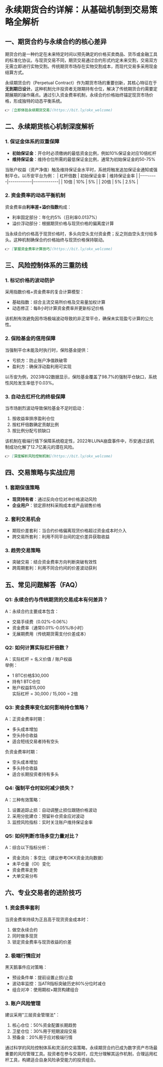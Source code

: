 # 永续期货合约详解：从基础机制到交易策略全解析

## 一、期货合约与永续合约的核心差异

期货合约是一种约定在未来特定时间以预先确定的价格买卖商品、货币或金融工具的标准化协议。与现货交易不同，期货交易通过合约形式约定未来交割，交易双方无需立即进行实物交割。传统期货市场存在实物交割成本，而现代交易多采用现金结算方式。

永续期货合约（Perpetual Contract）作为期货市场的重要创新，其核心特征在于**无到期日设计**。这种机制允许投资者无限期持有仓位，解决了传统期货合约需要定期展期的操作痛点。通过引入资金费率机制，永续合约价格始终锚定现货市场价格，形成独特的动态平衡系统。

```markdown
👉 [立即体验永续期货交易](https://bit.ly/okx_welcome)
```

## 二、永续期货核心机制深度解析

### 1. 保证金体系的双重保障
- **初始保证金**：开仓时必须缴纳的最低资金比例，例如10%保证金对应10倍杠杆
- **维持保证金**：维持仓位所需的最低保证金比例，通常为初始保证金的50-75%

当账户权益（资产净值）触及维持保证金水平时，系统将触发追加保证金通知或强制平仓。以币安平台为例：
| 杠杆倍数 | 初始保证金率 | 维持保证金率 |
|---------|------------|-------------|
| 10倍     | 10%        | 5%          |
| 20倍     | 5%         | 2.5%        |

### 2. 资金费率的动态平衡机制
资金费率由**利率差+溢价指数**构成：
- 利率固定部分：年化约5%（日利率0.0137%）
- 溢价浮动部分：根据期货价格与现货价格的偏离度计算

当永续合约价格高于现货价格时，多头向空头支付资金费；反之则由空头支付给多头。这种机制确保合约价格始终与现货价格保持联动。

```markdown
👉 [掌握资金费率计算技巧](https://bit.ly/okx_welcome)
```

## 三、风险控制体系的三重防线

### 1. 标记价格的波动防护
采用指数价格+资金费率的复合计算模型：
- 基础指数：综合主流交易所价格及交易量加权计算
- 动态修正：每8小时计算资金费率并更新标记价格

该机制有效避免因市场极端波动导致的非正常平仓，确保未实现盈亏计算的公允性。

### 2. 保险基金的信用保障
当强制平仓未能及时执行时，保险基金提供：
- 亏损方：防止账户净值跌破零
- 盈利方：确保浮动盈利用可实现

以币安为例，2023年Q2数据显示，保险基金覆盖了98.7%的强制平仓缺口，系统性风险发生率低于0.03%。

### 3. 自动去杠杆化的终极保障
当市场剧烈波动导致保险基金不足时启动：
1. 按收益率排序盈利仓位
2. 按杠杆倍数确定贡献比例
3. 按比例分配亏损缺口

该机制在极端行情下保障系统稳定性，2022年LUNA崩盘事件中，币安通过该机制成功化解了12.7亿美元的潜在风险。

```markdown
👉 [深度解析风险控制机制](https://bit.ly/okx_welcome)
```

## 四、交易策略与实战应用

### 1. 套期保值策略
- **现货持有者**：通过反向仓位对冲价格波动风险
- **企业用户**：锁定原材料采购成本或产品销售价格

### 2. 套利交易机会
- 期现价差套利：当合约价格偏离现货价格超过资金成本时介入
- 跨交易所套利：利用不同平台间的定价差异获取收益

### 3. 趋势交易策略
- 突破交易：结合资金费率方向判断突破有效性
- 跨周期套利：利用不同合约间的价差波动获利

## 五、常见问题解答（FAQ）

### Q1: 永续合约与传统期货的交易成本有何差异？
A：永续合约主要成本包含：
- 交易手续费（0.02%-0.06%）
- 资金费率（通常0.01%-0.05%/8小时）
- 无展期费用（传统期货需支付价差成本）

### Q2: 如何计算实际杠杆倍数？
A：实际杠杆 = 名义价值 / 账户权益  
举例：  
- 1 BTC价格$30,000  
- 持有1 BTC仓位  
- 账户权益$15,000  
实际杠杆 = 30,000 / 15,000 = 2倍  

### Q3: 资金费率变化如何影响持仓策略？
A：正资金费率时期：
- 多头成本增加
- 空头持仓收益
- 适合短线交易者持有空头

负资金费率时期：
- 空头成本增加
- 多头持仓收益
- 适合长期投资者持有多头

### Q4: 强制平仓时如何减少损失？
A：三种有效策略：
1. 设置追踪止损：自动调整止损位跟随价格波动
2. 采用分批建仓：预留补仓资金应对波动
3. 监控风险指标：实时关注账户维持保证金率

### Q5: 如何判断市场多空力量对比？
A：综合以下指标分析：
- 资金流向：多空比（建议参考OKX资金流向数据）
- 未平仓量（OI）变化
- 资金费率走势
- 大单交易分布

## 六、专业交易者的进阶技巧

### 1. 资金费率套利
当资金费率持续为正且高于现货资金成本时：
1. 做空永续合约
2. 同时做多现货
3. 锁定资金费率与现货收益的价差

### 2. 极端行情应对
黑天鹅事件应对策略：
- 预设条件单：提前设置止损/止盈
- 波动率监控：当ATR指标突破历史80%分位时减仓
- 组合对冲：使用期权+期货构建组合

### 3. 账户风险管理
建议采用"三层资金管理法"：
1. 核心仓位：50%资金配置长期趋势
2. 卫星仓位：30%用于短期波段交易
3. 预备金：20%用于应对极端行情

通过科学的风险控制体系和灵活的交易策略，永续期货合约已成为数字资产市场最重要的风险管理工具。投资者在参与交易时，应充分理解其运作机制，合理运用杠杆工具，构建适合自身风险承受能力的投资组合。